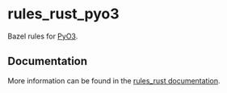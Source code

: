 # rules_rust_pyo3

Bazel rules for [PyO3](https://pyo3.rs/v0.26.0/).

## Documentation

More information can be found in the [rules_rust documentation](https://bazelbuild.github.io/rules_rust/rust_pyo3.html).

